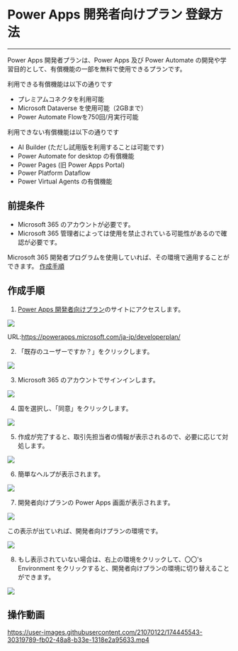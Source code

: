 # Power Apps 開発者向けプラン 登録方法

---

Power Apps 開発者プランは、Power Apps 及び Power Automate の開発や学習目的として、有償機能の一部を無料で使用できるプランです。

利用できる有償機能は以下の通りです

* プレミアムコネクタを利用可能
* Microsoft Dataverse を使用可能（2GBまで）
* Power Automate Flowを750回/月実行可能

利用できない有償機能は以下の通りです

* AI Builder (ただし試用版を利用することは可能です)
* Power Automate for desktop の有償機能
* Power Pages (旧 Power Apps Portal)
* Power Platform Dataflow
* Power Virtual Agents の有償機能


## 前提条件

* Microsoft 365 のアカウントが必要です。
* Microsoft 365 管理者によっては使用を禁止されている可能性があるので確認が必要です。

Microsoft 365 開発者プログラムを使用していれば、その環境で適用することができます。
[作成手順](../1_Microsoft%20365/README.md)

## 作成手順

1. [Power Apps 開発者向けプラン](https://powerapps.microsoft.com/ja-jp/developerplan/)のサイトにアクセスします。

![](pasteimage/2022-06-06-19-47-50.png)

URL:https://powerapps.microsoft.com/ja-jp/developerplan/

2. 「既存のユーザーですか？」をクリックします。

![](pasteimage/2022-06-06-19-49-00.png)

3. Microsoft 365 のアカウントでサインインします。

![](pasteimage/2022-06-06-19-53-38.png)

4. 国を選択し、「同意」をクリックします。

![](pasteimage/2022-06-06-19-54-57.png)

5. 作成が完了すると、取引先担当者の情報が表示されるので、必要に応じて対処します。

![](pasteimage/2022-06-06-19-56-54.png)

6. 簡単なヘルプが表示されます。

![](pasteimage/2022-06-06-19-57-26.png)

7. 開発者向けプランの Power Apps 画面が表示されます。

![](pasteimage/2022-06-06-19-58-12.png)

この表示が出ていれば、開発者向けプランの環境です。

![](pasteimage/2022-06-06-19-58-35.png)

8. もし表示されていない場合は、右上の環境をクリックして、〇〇's Environment をクリックすると、開発者向けプランの環境に切り替えることができます。

![](pasteimage/2022-06-06-19-59-49.png)

## 操作動画

https://user-images.githubusercontent.com/21070122/174445543-30319789-fb02-48a8-b33e-1318e2a95633.mp4


